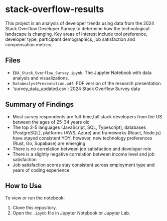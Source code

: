# stack-overflow-results
This project is an analysis of developer trends using data from the 2024 Stack Overflow Developer Survey to determine how the technological landscape is changing. Key areas of interest include tool preference, developer type, participant demographics, job satisfaction and compensation metrics.

## Files
- `EDA_Stack_Overflow_Survey.ipynb`: The Jupyter Notebook with data analysis and visualizations.
- `DataAnalystPresentation.pdf`: PDF version of the research presentation.
- 'survey_data_updated.csv': 2024 Stack Overflow Survey data

## Summary of Findings
- Most survey respondents are full-time,full stack developers from the US between the ages of 25-34 years old
- The top 3-5 languages (JavaScript, SQL, Typescript), databases (PostgreSQL), platforms (AWS, Azure) and frameworks (React, Node.js) have stayed consistent YOY, however, new technology preferences (Rust, Go, Supabase) are emerging
- There is no correlation between job satisfaction and developer role
- There is a slightly negative correlation between income level and job satisfaction
- Job satisfaction scores stay consistent across employment type and years of coding experience

## How to Use
To view or run the notebook:
1. Clone this repository.
2. Open the `.ipynb` file in Jupyter Notebook or Jupyter Lab.
